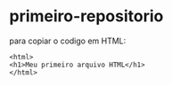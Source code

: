 # primeiro-repositorio

para copiar o codigo em  HTML:
```
<html>
<h1>Meu primeiro arquivo HTML</h1>
</html>
```
